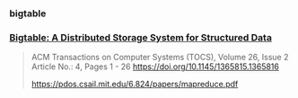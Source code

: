 ### bigtable
### [Bigtable: A Distributed Storage System for Structured Data](../../assets/pdfs/Bigtable-A-Distributed-Storage-System-for-Structured-Data.pdf)


> ACM Transactions on Computer Systems (TOCS), Volume 26, Issue 2
Article No.: 4, Pages 1 - 26 https://doi.org/10.1145/1365815.1365816
>
> https://pdos.csail.mit.edu/6.824/papers/mapreduce.pdf

